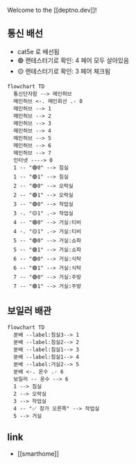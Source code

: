 Welcome to the [[deptno.dev]]!

## 통신 배선
- cat5e 로 배선됨
- 🟢 랜테스터기로 확인: 4 페어 모두 살아있음
- 🟡 랜테스터기로 확인: 3 페어 체크됨
```mermaid
flowchart TD
  통신단자함 --> 메인허브
  메인허브 <-. 메인회선 .- 0
  메인허브 --> 1
  메인허브 --> 2
  메인허브 --> 3
  메인허브 --> 4
  메인허브 --> 5
  메인허브 --> 6
  메인허브 --> 7
  인터넷 ----> 0
  1 -- "🟢0" --> 침실
  1 -- "🟢1" --> 침실
  2 -- "🟢0" --> 오락실
  2 -- "🟢1" --> 오락실
  3 -- "🟢0" --> 작업실
  3 -. "🟡1" .-> 작업실
  4 -- "🟢0" --> 거실:티비
  4 -. "🟡1" .-> 거실:티비
  5 -- "🟢0" --> 거실:쇼파
  5 -- "🟢1" --> 거실:쇼파
  6 -- "🟢0" --> 거실:식탁
  6 -- "🟢1" --> 거실:식탁
  7 -- "🟢0" --> 거실:주방
  7 -- "🟢1" --> 거실:주방
```

## 보일러 배관
```mermaid 
flowchart TD
  분배 --label:침실3--> 1
  분배 --label:침실2--> 2
  분배 --label:침실1--> 3
  분배 --label:침실1--> 4
  분배 --label:거실2--> 5
  분배 <-. 온수 .- 6
  보일러 -- 온수 --> 6
  1 --> 침실
  2 --> 오락실
  3 --> 작업실
  4 -- "✅ 창가 오른쪽" --> 작업실
  5 --> 거실
```

## link
- [[smarthome]]
